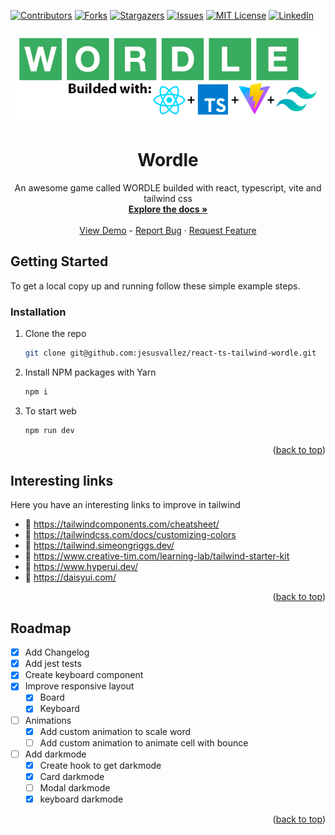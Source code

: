 <div id="top"></div>

<!-- PROJECT SHIELDS -->
<!--
*** I'm using markdown "reference style" links for readability.
*** Reference links are enclosed in brackets [ ] instead of parentheses ( ).
*** See the bottom of this document for the declaration of the reference variables
*** for contributors-url, forks-url, etc. This is an optional, concise syntax you may use.
*** https://www.markdownguide.org/basic-syntax/#reference-style-links
-->

[![Contributors][contributors-shield]][contributors-url]
[![Forks][forks-shield]][forks-url]
[![Stargazers][stars-shield]][stars-url]
[![Issues][issues-shield]][issues-url]
[![MIT License][license-shield]][license-url]
[![LinkedIn][linkedin-shield]][linkedin-url]

<!-- PROJECT LOGO -->
<div align="center">
  <a href="https://github.com/jesusvallez/react-ts-tailwind-wordle">
    <img src=".config/wordle.png" alt="Logo">
  </a>
  <h1 align="center">Wordle</h1>
  <p align="center">
    An awesome game called WORDLE builded with react, typescript, vite and tailwind css
    <br />
    <a href="https://github.com/jesusvallez/react-ts-tailwind-wordle"><strong>Explore the docs »</strong></a>
    <br />
    <br />
    <a href="https://react-ts-tailwind-wordle.netlify.app/">View Demo</a>
    -
    <a href="https://github.com/jesusvallez/react-ts-tailwind-wordle/issues">Report Bug</a>
    ·
    <a href="https://github.com/jesusvallez/react-ts-tailwind-wordle/issues">Request Feature</a>
  </p>
</div>

<!-- GETTING STARTED -->

## Getting Started

To get a local copy up and running follow these simple example steps.

### Installation

1. Clone the repo
   ```sh
   git clone git@github.com:jesusvallez/react-ts-tailwind-wordle.git
   ```
2. Install NPM packages with Yarn
   ```sh
   npm i
   ```
3. To start web
   ```js
   npm run dev
   ```
   <p align="right">(<a href="#top">back to top</a>)</p>

<!-- Interesting links -->

## Interesting links

Here you have an interesting links to improve in tailwind

- 🔗 https://tailwindcomponents.com/cheatsheet/
- 🔗 https://tailwindcss.com/docs/customizing-colors
- 🔗 https://tailwind.simeongriggs.dev/
- 🔗 https://www.creative-tim.com/learning-lab/tailwind-starter-kit
- 🔗 https://www.hyperui.dev/
- 🔗 https://daisyui.com/
<p align="right">(<a href="#top">back to top</a>)</p>

<!-- ROADMAP -->

## Roadmap

- [x] Add Changelog
- [x] Add jest tests
- [x] Create keyboard component
- [x] Improve responsive layout
  - [x] Board
  - [x] Keyboard
- [ ] Animations
  - [x] Add custom animation to scale word
  - [ ] Add custom animation to animate cell with bounce
- [ ] Add darkmode
  - [x] Create hook to get darkmode
  - [x] Card darkmode
  - [ ] Modal darkmode
  - [x] keyboard darkmode

<p align="right">(<a href="#top">back to top</a>)</p>

<!-- MARKDOWN LINKS & IMAGES -->
<!-- https://www.markdownguide.org/basic-syntax/#reference-style-links -->

[contributors-shield]: https://img.shields.io/github/contributors/jesusvallez/react-ts-tailwind-wordle.svg?style=for-the-badge
[contributors-url]: https://github.com/jesusvallez/react-ts-tailwind-wordle/graphs/contributors
[forks-shield]: https://img.shields.io/github/forks/jesusvallez/react-ts-tailwind-wordle.svg?style=for-the-badge
[forks-url]: https://github.com/jesusvallez/react-ts-tailwind-wordle/network/members
[stars-shield]: https://img.shields.io/github/stars/jesusvallez/react-ts-tailwind-wordle.svg?style=for-the-badge
[stars-url]: https://github.com/jesusvallez/react-ts-tailwind-wordle/stargazers
[issues-shield]: https://img.shields.io/github/issues/jesusvallez/react-ts-tailwind-wordle.svg?style=for-the-badge
[issues-url]: https://github.com/jesusvallez/react-ts-tailwind-wordle/issues
[license-shield]: https://img.shields.io/github/license/jesusvallez/react-ts-tailwind-wordle.svg?style=for-the-badge
[license-url]: https://github.com/jesusvallez/react-ts-tailwind-wordle/blob/master/LICENSE.txt
[linkedin-shield]: https://img.shields.io/badge/-LinkedIn-black.svg?style=for-the-badge&logo=linkedin&colorB=555
[linkedin-url]: https://linkedin.com/in/jesusvallez
[product-screenshot]: images/screenshot.png
